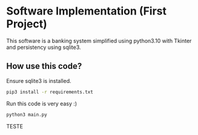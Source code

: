 # Software Implementation (First Project)

This software is a banking system simplified using python3.10 with Tkinter and persistency using sqlite3.

## How use this code?

Ensure sqlite3 is installed.

```bash
pip3 install -r requirements.txt
```

Run this code is very easy :)

```bash
python3 main.py
```

TESTE
